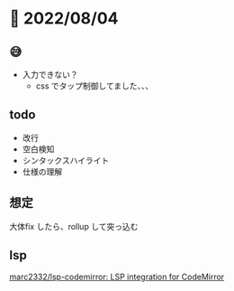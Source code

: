 # 📝 2022/08/04


## 😅

- 入力できない？
  - css でタップ制御してました、、、



## todo

- 改行
- 空白検知
- シンタックスハイライト
- 仕様の理解

## 想定

大体fix したら、rollup して突っ込む


## lsp

[marc2332/lsp-codemirror: LSP integration for CodeMirror](https://github.com/marc2332/lsp-codemirror)

